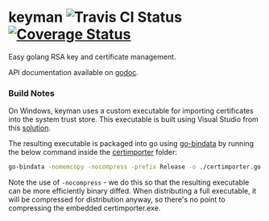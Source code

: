 keyman ![Travis CI Status](https://travis-ci.org/getlantern/keyman.svg?branch=master)&nbsp;[![Coverage Status](https://coveralls.io/repos/getlantern/keyman/badge.png)](https://coveralls.io/r/getlantern/keyman)
======

Easy golang RSA key and certificate management. 

API documentation available on [godoc](https://godoc.org/github.com/getlantern/keyman).

### Build Notes

On Windows, keyman uses a custom executable for importing certificates into the
system trust store.  This executable is built using Visual Studio from this
[solution](certimporter).

The resulting executable is packaged into go using
[go-bindata](https://github.com/jteeuwen/go-bindata) by running the below
command inside the [certimporter](certimporter) folder:

```bash
go-bindata -nomemcopy -nocompress -prefix Release -o ./certimporter.go -pkg certimporter Release
```

Note the use of `-nocompress` - we do this so that the resulting executable can
be more efficiently binary diffed.  When distributing a full executable, it will
be compressed for distribution anyway, so there's no point to compressing the
embedded certimporter.exe.
